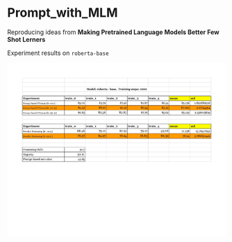 # Prompt_with_MLM
Reproducing ideas from __Making Pretrained Language Models Better Few Shot Lerners__


Experiment results on `roberta-base`

<img src="roberta-base-exp.jpg"  width="600px" height="400px">
